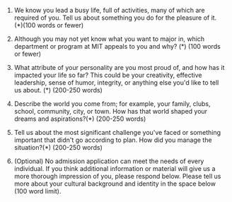 1.	We know you lead a busy life, full of activities, many of which are required of you. Tell us about something you do for the pleasure of it. (*)(100 words or fewer)

1.	Although you may not yet know what you want to major in, which department or program at MIT appeals to you and why? (*) (100 words or fewer)

1.	What attribute of your personality are you most proud of, and how has it impacted your life so far? This could be your creativity, effective leadership, sense of humor, integrity, or anything else you'd like to tell us about. (*) (200-250 words)

1.	Describe the world you come from; for example, your family, clubs, school, community, city, or town. How has that world shaped your dreams and aspirations?(*) (200-250 words)

1.	Tell us about the most significant challenge you've faced or something important that didn't go according to plan. How did you manage the situation?(*) (200-250 words)

1.	(Optional) No admission application can meet the needs of every individual. If you think additional information or material will give us a more thorough impression of you, please respond below.
Please tell us more about your cultural background and identity in the space below (100 word limit).
